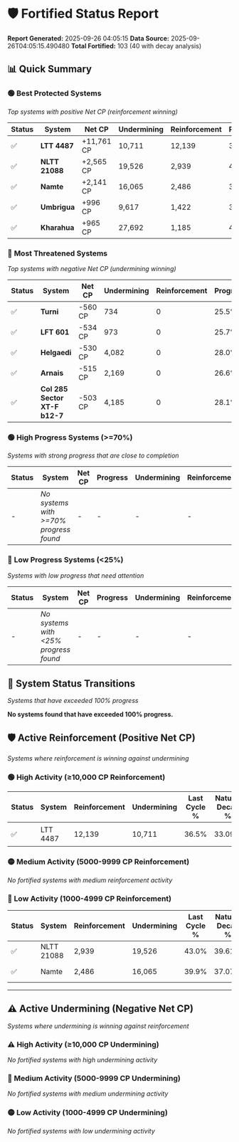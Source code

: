 # 🛡️ Fortified Status Report

**Report Generated:** 2025-09-26 04:05:15
**Data Source:** 2025-09-26T04:05:15.490480
**Total Fortified:** 103 (40 with decay analysis)

## 📊 Quick Summary

### 🟢 **Best Protected Systems**
*Top systems with positive Net CP (reinforcement winning)*

| Status | System | Net CP | Undermining | Reinforcement | Progress |
|--------|--------|--------|-------------|---------------|----------|
| ✅ | **LTT 4487** | +11,761 CP | 10,711 | 12,139 | 34.9% |
| ✅ | **NLTT 21088** | +2,565 CP | 19,526 | 2,939 | 40.0% |
| ✅ | **Namte** | +2,141 CP | 16,065 | 2,486 | 37.4% |
| ✅ | **Umbrigua** | +996 CP | 9,617 | 1,422 | 32.4% |
| ✅ | **Kharahua** | +965 CP | 27,692 | 1,185 | 45.9% |

### 🔴 **Most Threatened Systems**
*Top systems with negative Net CP (undermining winning)*

| Status | System | Net CP | Undermining | Reinforcement | Progress |
|--------|--------|--------|-------------|---------------|----------|
| ✅ | **Turni** | -560 CP | 734 | 0 | 25.5% |
| ✅ | **LFT 601** | -534 CP | 973 | 0 | 25.7% |
| ✅ | **Helgaedi** | -530 CP | 4,082 | 0 | 28.0% |
| ✅ | **Arnais** | -515 CP | 2,169 | 0 | 26.6% |
| ✅ | **Col 285 Sector XT-F b12-7** | -503 CP | 4,185 | 0 | 28.1% |

### 🟢 **High Progress Systems (>=70%)**
*Systems with strong progress that are close to completion*

| Status | System | Net CP | Progress | Undermining | Reinforcement |
|--------|--------|--------|----------|-------------|---------------|
| - | *No systems with >=70% progress found* | - | - | - | - |

### 🔴 **Low Progress Systems (<25%)**
*Systems with low progress that need attention*

| Status | System | Net CP | Progress | Undermining | Reinforcement |
|--------|--------|--------|----------|-------------|---------------|
| - | *No systems with <25% progress found* | - | - | - | - |
## 🔄 System Status Transitions
*Systems that have exceeded 100% progress*

**No systems found that have exceeded 100% progress.**

## 🛡️ Active Reinforcement (Positive Net CP)
*Systems where reinforcement is winning against undermining*

### 🟢 High Activity (≥10,000 CP Reinforcement)

| Status | System | Reinforcement | Undermining | Last Cycle % | Natural Decay % | Current Progress % | Current CP | Net CP | Activity |
|--------|--------|---------------|-------------|--------------|-----------------|-------------------|------------|--------|----------|
| ✅ | LTT 4487 | 12,139 | 10,711 | 36.5% | 33.09% | 34.9% | 226,849 | +11,761 | 🟢 High Reinforcement |

### 🟡 Medium Activity (5000-9999 CP Reinforcement)

*No fortified systems with medium reinforcement activity*

### 🔴 Low Activity (1000-4999 CP Reinforcement)

| Status | System | Reinforcement | Undermining | Last Cycle % | Natural Decay % | Current Progress % | Current CP | Net CP | Activity |
|--------|--------|---------------|-------------|--------------|-----------------|-------------------|------------|--------|----------|
| ✅ | NLTT 21088 | 2,939 | 19,526 | 43.0% | 39.61% | 40.0% | 260,000 | +2,565 | 🔵 Low Reinforcement |
| ✅ | Namte | 2,486 | 16,065 | 39.9% | 37.07% | 37.4% | 243,100 | +2,141 | 🔵 Low Reinforcement |


---

## ⚠️ Active Undermining (Negative Net CP)
*Systems where undermining is winning against reinforcement*

### ⚠️ High Activity (≥10,000 CP Undermining)

*No fortified systems with high undermining activity*

### 🔶 Medium Activity (5000-9999 CP Undermining)

*No fortified systems with medium undermining activity*

### 🟡 Low Activity (1000-4999 CP Undermining)

*No fortified systems with low undermining activity*

